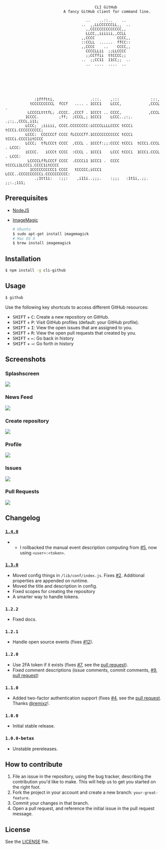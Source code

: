 ```
                                        CLI GitHub
                          A fancy GitHub client for command line.

                                    ..    ..::..    ..
                                  ..  ,,LLCCCCCCLL,,  ..
                                    ,,CCCCCCCCCCCCCC,,
                                    LLCC,,iiiiii,,CCLL
                                  ,,CCCC          CCCC,,
                                  ::CCLL  ......  ffCC::
                                  ,,CCCC    ..    CCCC,,
                                    CCCCLLii  ;;LLCCCC
                                    ;;CCffii  ttCCCC;;
                                  ..  ;;CC11  11CC;;  ..
                                    ..  ....  ....  ..







             :1ffftti,                .:::.    ,:::              :::,
           tCCCCCCCCCL  fCCf   .... . 1CCC1    LCCC,            ,CCCL .
          LCCCCLtttfL; .CCCC. ,CCCf . 1CCCt .. CCCC,            ,CCCL
         1CCCC.         ;ff;  ;CCCL,; 1CCC1    LCCC..;:;.  .;:;.,CCCL,i11;
         LCCC;  ;iiiii, CCCC.CCCCCCCC:iCCCCLLLLCCCC tCCCi  tCCCi.CCCCCCCCCC;
         LCCC:  CCCCCCf CCCC fLCCCCff.1CCCCCCCCCCCC tCCCi  tCCCi.CCCC1itCCCC
         LCCC;  tfLCCCt CCCC  ,CCCL . 1CCCf:;;:CCCC tCCCi  tCCCi.CCCL . LCCC:
         iCCCC.   iCCCt CCCC  :CCCL . 1CCC1    LCCC tCCCi  1CCCi.CCCL . LCCC:
          LCCCCLffLCCCf CCCC  .CCCCi1 1CCC1 .  CCCC tCCCLi1LCCCi.CCCC1itCCCC
           1CCCCCCCCCC1 CCCC   tCCCCC;iCCC1    LCCC..CCCCCCCCCCi.CCCCCCCCCC:
             .;1tt1i:   :;;:    ,i11i..;;;.    :;;;   :1t1i,.;;. ;;:.;111;

```

## Prerequisites

 - [NodeJS](http://nodejs.org/)
 - [ImageMagic](http://www.imagemagick.org/)

   ```sh
   # Ubuntu
   $ sudo apt-get install imagemagick
   # Mac OS X
   $ brew install imagemagick
   ```

## Installation

```sh
$ npm install -g cli-github
```

## Usage

```sh
$ github
```

Use the following key shortcuts to access different GitHub resources:

 - <kbd>SHIFT</kbd> + <kbd>C</kbd>: Create a new repository on GitHub.
 - <kbd>SHIFT</kbd> + <kbd>P</kbd>: Visit GitHub profiles (default: your GitHub profile).
 - <kbd>SHIFT</kbd> + <kbd>I</kbd>: View the open issues that are assigned to you.
 - <kbd>SHIFT</kbd> + <kbd>R</kbd>: View the open pull requests that created by you.
 - <kbd>SHIFT</kbd> + <kbd>←</kbd>: Go back in history
 - <kbd>SHIFT</kbd> + <kbd>→</kbd>: Go forth in history

## Screenshots

### Splashscreen

![](/screenshots/splashscreen.png)

### News Feed

![](/screenshots/news-feed.png)

### Create repository
![](/screenshots/create-repo.png)

### Profile
![](/screenshots/profile.png)

### Issues
![](/screenshots/issues.png)

### Pull Requests
![](/screenshots/pull-requests.png)

## Changelog

### [`1.4.0`](https://github.com/IonicaBizau/cli-github/pull/14)
 -  - I rollbacked the manual event description computing from [#5](https://github.com/IonicaBizau/cli-github/pull/5), now using `<user>:<token>`.

### [`1.3.0`](https://github.com/IonicaBizau/cli-github/pull/13)
 - Moved config things in `/lib/conf/index.js`. Fixes [#2](https://github.com/IonicaBizau/cli-github/issues/2). Additional properties are appended on runtime.
 - Moved the title and description in config.
 - Fixed scopes for creating the repository
 - A smarter way to handle tokens.

### `1.2.2`
 - Fixed docs.

### `1.2.1`
 - Handle open source events (fixes [#12](https://github.com/IonicaBizau/cli-github/issues/12)).

### `1.2.0`
 - Use 2FA token if it exists (fixes [#7](https://github.com/IonicaBizau/cli-github/issues/7), see the [pull request](https://github.com/IonicaBizau/cli-github/pull/5)).
 - Fixed comment descriptions (issue comments, commit comments, [#9](https://github.com/IonicaBizau/cli-github/issues/9), [pull request](https://github.com/IonicaBizau/cli-github/pull/11))

### `1.1.0`
 - Added two-factor authentication support (fixes [#4](https://github.com/IonicaBizau/cli-github/issues/4), see the [pull request](https://github.com/IonicaBizau/cli-github/pull/5). Thanks [@remixz](https://github.com/remixz)!.

### `1.0.0`
 - Initial stable release.

### `1.0.0-betax`
 - Unstable prereleases.

## How to contribute

1. File an issue in the repository, using the bug tracker, describing the
   contribution you'd like to make. This will help us to get you started on the
   right foot.
2. Fork the project in your account and create a new branch:
   `your-great-feature`.
3. Commit your changes in that branch.
4. Open a pull request, and reference the initial issue in the pull request
   message.

## License
See the [LICENSE](./LICENSE) file.
